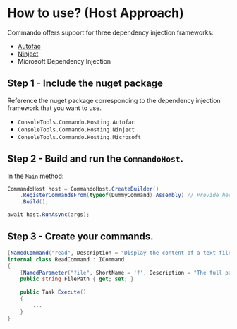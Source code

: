 # How to use? (Host Approach)

Commando offers support for three dependency injection frameworks:

- [Autofac](https://autofac.org/)
- [Ninject](http://www.ninject.org/)
- Microsoft Dependency Injection

## Step 1 - Include the nuget package

Reference the nuget package corresponding to the dependency injection framework that you want to use.

- `ConsoleTools.Commando.Hosting.Autofac`
- `ConsoleTools.Commando.Hosting.Ninject`
- `ConsoleTools.Commando.Hosting.Microsoft`

## Step 2 - Build and run the `CommandoHost`.

In the `Main` method:

```csharp
CommandoHost host = CommandoHost.CreateBuilder()
    .RegisterCommandsFrom(typeof(DummyCommand).Assembly) // Provide here the assembly containing your commands.
    .Build();

await host.RunAsync(args);
```

## Step 3 - Create your commands.

```c#
[NamedCommand("read", Description = "Display the content of a text file.")]
internal class ReadCommand : ICommand
{
    [NamedParameter("file", ShortName = 'f', Description = "The full path of the file.")]
    public string FilePath { get; set; }
    
	public Task Execute()
	{
		...
	}
}
```



